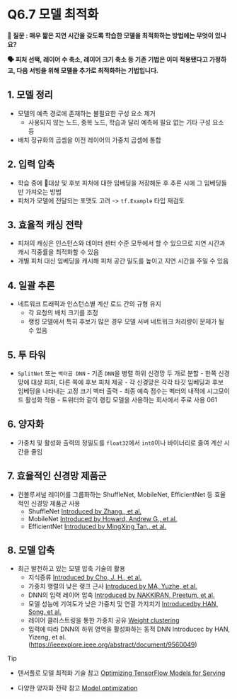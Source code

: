 # Q6.7 모델 최적화

**🙋 질문 : 매우 짧은 지연 시간을 갖도록 학습한 모델을 최적화하는 방법에는 무엇이 있나요?**

**🗣️ 피처 선택, 레이어 수 축소, 레이어 크기 축소 등 기존 기법은 이미 적용됐다고 가정하고, 다음 서빙을 위해 모델을 추가로 최적화하는 기법입니다.**

## 1. 모델 정리

- 모델의 예측 경로에 존재하는 불필요한 구성 요소 제거
  - 사용되지 않는 노드, 중복 노드, 학습과 달리 예측에 필요 없는 기타 구성 요소 등
- 배치 정규화의 곱셈을 이전 레이어의 가중치 곱셈에 통합

## 2. 입력 압축

- 학습 중에 대상 및 후보 피처에 대한 임베딩을 저장해둔 후 추론 시에 그 임베딩들만 가져오는 방법
- 피처가 모델에 전달되는 포맷도 고려 -> `tf.Example` 타입 재검토

## 3. 효율적 캐싱 전략

- 피처의 캐싱은 인스턴스와 데이터 센터 수준 모두에서 할 수 있으므로 지연 시간과 캐시 적중률을 최적화할 수 있음
- 개별 피처 대신 임베딩을 캐시해 피처 공간 밀도를 높이고 지연 시간을 주일 수 있음

## 4. 일괄 추론

- 네트워크 트래픽과 인스턴스별 계산 로드 간의 규형 유지
  - 각 요청의 배치 크기를 조정
  - 랭킹 모델에서 특히 후보가 많은 경우 모델 서버 네트워크 처리량이 문제가 될 수 있음

## 5. 투 타워

- `SplitNet` 또는 `벡터곱 DNN` - 기존 `DNN`을 병렬 하위 신경망 두 개로 분할 - 한쪽 신경망에 대상 피처, 다른 쪽에 후보 피처 제공 - 각 신경망은 각각 타깃 임베딩과 후보 임베딩을 나타내는 고정 크기 벡터 출력 - 최종 예측 점수는 벡터의 내적에 시그모이드 활성화 적용 - 트위터와 같이 랭킹 모델을 사용하는 회사에서 주로 사용 061

## 6. 양자화

- 가중치 및 활성화 출력의 정밀도를 `float32`에서 `int8`이나 바이너리로 줄여 계산 시간을 줄임

## 7. 효율적인 신경망 제품군

- 컨볼루셔널 레이어를 그룹화하는 ShuffleNet, MobileNet, EfficientNet 등 효율적인 신경망 제품군 사용
  - ShuffleNet [Introduced by Zhang., et al.](https://paperswithcode.com/method/shufflenet)
  - MobileNet [Introduced by Howard, Andrew G., et al.](https://paperswithcode.com/paper/mobilenets-efficient-convolutional-neural)
  - EfficientNet [Introduced by MingXing Tan,. et al.](https://paperswithcode.com/paper/efficientnet-rethinking-model-scaling-for)

## 8. 모델 압축

- 최근 발전하고 있는 모델 압축 기술의 활용
  - 지식증류 [Introduced by Cho, J. H., et al.](https://arxiv.org/abs/1910.01348)
  - 가중치 행렬의 낮은 랭크 근사 [Introduced by MA, Yuzhe, et al.](https://ieeexplore.ieee.org/abstract/document/8995407)
  - DNN의 입력 레이어 압축 [Introduced by NAKKIRAN, Preetum, et al.](https://www.isca-archive.org/interspeech_2015/nakkiran15_interspeech.pdf)
  - 모델 성능에 기여도가 낮은 가중치 및 연결 가지치기 [Introducedby HAN, Song, et al.](https://proceedings.neurips.cc/paper/2015/hash/ae0eb3eed39d2bcef4622b2499a05fe6-Abstract.html)
  - 레이어 클러스트링을 통한 가중치 공유 [Weight clustering](https://www.tensorflow.org/model_optimization/guide/clustering)
  - 입력에 따라 DNN의 하위 영역을 활성화하는 동적 DNN Introducec by HAN, Yizeng, et al.(https://ieeexplore.ieee.org/abstract/document/9560049)

> [!Tip]
>
> - 텐서플로 모델 최적화 기술 참고 [Optimizing TensorFlow Models for Serving](https://medium.com/google-cloud/optimizing-tensorflow-models-for-serving-959080e9ddbf)
>
> - 다양한 양자화 전략 참고 [Model optimization](https://www.tensorflow.org/lite/performance/model_optimization#quantization)
